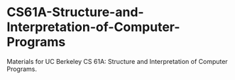 # CS61A-Structure-and-Interpretation-of-Computer-Programs
Materials for UC Berkeley CS 61A: Structure and Interpretation of Computer Programs.

